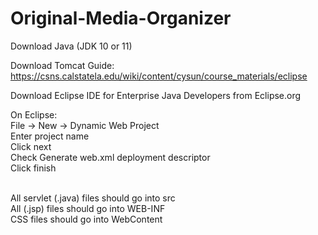 # Original-Media-Organizer

Download Java (JDK 10 or 11) <br>

Download Tomcat Guide: https://csns.calstatela.edu/wiki/content/cysun/course_materials/eclipse <br>

Download Eclipse IDE for Enterprise Java Developers from Eclipse.org <br>

On Eclipse: <br>
File -> New -> Dynamic Web Project <br>
Enter project name <br>
Click next <br>
Check Generate web.xml deployment descriptor <br>
Click finish <br> <br>

All servlet (.java) files should go into src <br>
All (.jsp) files should go into WEB-INF <br>
CSS files should go into WebContent <br>


